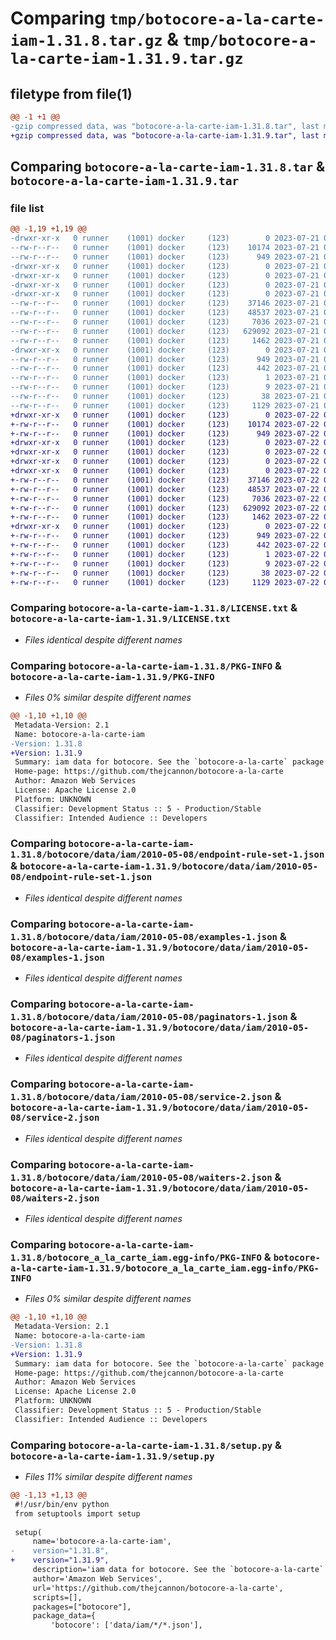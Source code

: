 # Comparing `tmp/botocore-a-la-carte-iam-1.31.8.tar.gz` & `tmp/botocore-a-la-carte-iam-1.31.9.tar.gz`

## filetype from file(1)

```diff
@@ -1 +1 @@
-gzip compressed data, was "botocore-a-la-carte-iam-1.31.8.tar", last modified: Fri Jul 21 01:21:26 2023, max compression
+gzip compressed data, was "botocore-a-la-carte-iam-1.31.9.tar", last modified: Sat Jul 22 01:20:28 2023, max compression
```

## Comparing `botocore-a-la-carte-iam-1.31.8.tar` & `botocore-a-la-carte-iam-1.31.9.tar`

### file list

```diff
@@ -1,19 +1,19 @@
-drwxr-xr-x   0 runner    (1001) docker     (123)        0 2023-07-21 01:21:26.299020 botocore-a-la-carte-iam-1.31.8/
--rw-r--r--   0 runner    (1001) docker     (123)    10174 2023-07-21 01:21:26.000000 botocore-a-la-carte-iam-1.31.8/LICENSE.txt
--rw-r--r--   0 runner    (1001) docker     (123)      949 2023-07-21 01:21:26.299020 botocore-a-la-carte-iam-1.31.8/PKG-INFO
-drwxr-xr-x   0 runner    (1001) docker     (123)        0 2023-07-21 01:21:26.299020 botocore-a-la-carte-iam-1.31.8/botocore/
-drwxr-xr-x   0 runner    (1001) docker     (123)        0 2023-07-21 01:21:26.299020 botocore-a-la-carte-iam-1.31.8/botocore/data/
-drwxr-xr-x   0 runner    (1001) docker     (123)        0 2023-07-21 01:21:26.299020 botocore-a-la-carte-iam-1.31.8/botocore/data/iam/
-drwxr-xr-x   0 runner    (1001) docker     (123)        0 2023-07-21 01:21:26.299020 botocore-a-la-carte-iam-1.31.8/botocore/data/iam/2010-05-08/
--rw-r--r--   0 runner    (1001) docker     (123)    37146 2023-07-21 01:21:06.000000 botocore-a-la-carte-iam-1.31.8/botocore/data/iam/2010-05-08/endpoint-rule-set-1.json
--rw-r--r--   0 runner    (1001) docker     (123)    48537 2023-07-21 01:21:06.000000 botocore-a-la-carte-iam-1.31.8/botocore/data/iam/2010-05-08/examples-1.json
--rw-r--r--   0 runner    (1001) docker     (123)     7036 2023-07-21 01:21:06.000000 botocore-a-la-carte-iam-1.31.8/botocore/data/iam/2010-05-08/paginators-1.json
--rw-r--r--   0 runner    (1001) docker     (123)   629092 2023-07-21 01:21:06.000000 botocore-a-la-carte-iam-1.31.8/botocore/data/iam/2010-05-08/service-2.json
--rw-r--r--   0 runner    (1001) docker     (123)     1462 2023-07-21 01:21:06.000000 botocore-a-la-carte-iam-1.31.8/botocore/data/iam/2010-05-08/waiters-2.json
-drwxr-xr-x   0 runner    (1001) docker     (123)        0 2023-07-21 01:21:26.299020 botocore-a-la-carte-iam-1.31.8/botocore_a_la_carte_iam.egg-info/
--rw-r--r--   0 runner    (1001) docker     (123)      949 2023-07-21 01:21:26.000000 botocore-a-la-carte-iam-1.31.8/botocore_a_la_carte_iam.egg-info/PKG-INFO
--rw-r--r--   0 runner    (1001) docker     (123)      442 2023-07-21 01:21:26.000000 botocore-a-la-carte-iam-1.31.8/botocore_a_la_carte_iam.egg-info/SOURCES.txt
--rw-r--r--   0 runner    (1001) docker     (123)        1 2023-07-21 01:21:26.000000 botocore-a-la-carte-iam-1.31.8/botocore_a_la_carte_iam.egg-info/dependency_links.txt
--rw-r--r--   0 runner    (1001) docker     (123)        9 2023-07-21 01:21:26.000000 botocore-a-la-carte-iam-1.31.8/botocore_a_la_carte_iam.egg-info/top_level.txt
--rw-r--r--   0 runner    (1001) docker     (123)       38 2023-07-21 01:21:26.299020 botocore-a-la-carte-iam-1.31.8/setup.cfg
--rw-r--r--   0 runner    (1001) docker     (123)     1129 2023-07-21 01:21:26.000000 botocore-a-la-carte-iam-1.31.8/setup.py
+drwxr-xr-x   0 runner    (1001) docker     (123)        0 2023-07-22 01:20:28.780978 botocore-a-la-carte-iam-1.31.9/
+-rw-r--r--   0 runner    (1001) docker     (123)    10174 2023-07-22 01:20:28.000000 botocore-a-la-carte-iam-1.31.9/LICENSE.txt
+-rw-r--r--   0 runner    (1001) docker     (123)      949 2023-07-22 01:20:28.780978 botocore-a-la-carte-iam-1.31.9/PKG-INFO
+drwxr-xr-x   0 runner    (1001) docker     (123)        0 2023-07-22 01:20:28.776978 botocore-a-la-carte-iam-1.31.9/botocore/
+drwxr-xr-x   0 runner    (1001) docker     (123)        0 2023-07-22 01:20:28.776978 botocore-a-la-carte-iam-1.31.9/botocore/data/
+drwxr-xr-x   0 runner    (1001) docker     (123)        0 2023-07-22 01:20:28.776978 botocore-a-la-carte-iam-1.31.9/botocore/data/iam/
+drwxr-xr-x   0 runner    (1001) docker     (123)        0 2023-07-22 01:20:28.780978 botocore-a-la-carte-iam-1.31.9/botocore/data/iam/2010-05-08/
+-rw-r--r--   0 runner    (1001) docker     (123)    37146 2023-07-22 01:20:09.000000 botocore-a-la-carte-iam-1.31.9/botocore/data/iam/2010-05-08/endpoint-rule-set-1.json
+-rw-r--r--   0 runner    (1001) docker     (123)    48537 2023-07-22 01:20:09.000000 botocore-a-la-carte-iam-1.31.9/botocore/data/iam/2010-05-08/examples-1.json
+-rw-r--r--   0 runner    (1001) docker     (123)     7036 2023-07-22 01:20:09.000000 botocore-a-la-carte-iam-1.31.9/botocore/data/iam/2010-05-08/paginators-1.json
+-rw-r--r--   0 runner    (1001) docker     (123)   629092 2023-07-22 01:20:09.000000 botocore-a-la-carte-iam-1.31.9/botocore/data/iam/2010-05-08/service-2.json
+-rw-r--r--   0 runner    (1001) docker     (123)     1462 2023-07-22 01:20:09.000000 botocore-a-la-carte-iam-1.31.9/botocore/data/iam/2010-05-08/waiters-2.json
+drwxr-xr-x   0 runner    (1001) docker     (123)        0 2023-07-22 01:20:28.780978 botocore-a-la-carte-iam-1.31.9/botocore_a_la_carte_iam.egg-info/
+-rw-r--r--   0 runner    (1001) docker     (123)      949 2023-07-22 01:20:28.000000 botocore-a-la-carte-iam-1.31.9/botocore_a_la_carte_iam.egg-info/PKG-INFO
+-rw-r--r--   0 runner    (1001) docker     (123)      442 2023-07-22 01:20:28.000000 botocore-a-la-carte-iam-1.31.9/botocore_a_la_carte_iam.egg-info/SOURCES.txt
+-rw-r--r--   0 runner    (1001) docker     (123)        1 2023-07-22 01:20:28.000000 botocore-a-la-carte-iam-1.31.9/botocore_a_la_carte_iam.egg-info/dependency_links.txt
+-rw-r--r--   0 runner    (1001) docker     (123)        9 2023-07-22 01:20:28.000000 botocore-a-la-carte-iam-1.31.9/botocore_a_la_carte_iam.egg-info/top_level.txt
+-rw-r--r--   0 runner    (1001) docker     (123)       38 2023-07-22 01:20:28.780978 botocore-a-la-carte-iam-1.31.9/setup.cfg
+-rw-r--r--   0 runner    (1001) docker     (123)     1129 2023-07-22 01:20:28.000000 botocore-a-la-carte-iam-1.31.9/setup.py
```

### Comparing `botocore-a-la-carte-iam-1.31.8/LICENSE.txt` & `botocore-a-la-carte-iam-1.31.9/LICENSE.txt`

 * *Files identical despite different names*

### Comparing `botocore-a-la-carte-iam-1.31.8/PKG-INFO` & `botocore-a-la-carte-iam-1.31.9/PKG-INFO`

 * *Files 0% similar despite different names*

```diff
@@ -1,10 +1,10 @@
 Metadata-Version: 2.1
 Name: botocore-a-la-carte-iam
-Version: 1.31.8
+Version: 1.31.9
 Summary: iam data for botocore. See the `botocore-a-la-carte` package for more info.
 Home-page: https://github.com/thejcannon/botocore-a-la-carte
 Author: Amazon Web Services
 License: Apache License 2.0
 Platform: UNKNOWN
 Classifier: Development Status :: 5 - Production/Stable
 Classifier: Intended Audience :: Developers
```

### Comparing `botocore-a-la-carte-iam-1.31.8/botocore/data/iam/2010-05-08/endpoint-rule-set-1.json` & `botocore-a-la-carte-iam-1.31.9/botocore/data/iam/2010-05-08/endpoint-rule-set-1.json`

 * *Files identical despite different names*

### Comparing `botocore-a-la-carte-iam-1.31.8/botocore/data/iam/2010-05-08/examples-1.json` & `botocore-a-la-carte-iam-1.31.9/botocore/data/iam/2010-05-08/examples-1.json`

 * *Files identical despite different names*

### Comparing `botocore-a-la-carte-iam-1.31.8/botocore/data/iam/2010-05-08/paginators-1.json` & `botocore-a-la-carte-iam-1.31.9/botocore/data/iam/2010-05-08/paginators-1.json`

 * *Files identical despite different names*

### Comparing `botocore-a-la-carte-iam-1.31.8/botocore/data/iam/2010-05-08/service-2.json` & `botocore-a-la-carte-iam-1.31.9/botocore/data/iam/2010-05-08/service-2.json`

 * *Files identical despite different names*

### Comparing `botocore-a-la-carte-iam-1.31.8/botocore/data/iam/2010-05-08/waiters-2.json` & `botocore-a-la-carte-iam-1.31.9/botocore/data/iam/2010-05-08/waiters-2.json`

 * *Files identical despite different names*

### Comparing `botocore-a-la-carte-iam-1.31.8/botocore_a_la_carte_iam.egg-info/PKG-INFO` & `botocore-a-la-carte-iam-1.31.9/botocore_a_la_carte_iam.egg-info/PKG-INFO`

 * *Files 0% similar despite different names*

```diff
@@ -1,10 +1,10 @@
 Metadata-Version: 2.1
 Name: botocore-a-la-carte-iam
-Version: 1.31.8
+Version: 1.31.9
 Summary: iam data for botocore. See the `botocore-a-la-carte` package for more info.
 Home-page: https://github.com/thejcannon/botocore-a-la-carte
 Author: Amazon Web Services
 License: Apache License 2.0
 Platform: UNKNOWN
 Classifier: Development Status :: 5 - Production/Stable
 Classifier: Intended Audience :: Developers
```

### Comparing `botocore-a-la-carte-iam-1.31.8/setup.py` & `botocore-a-la-carte-iam-1.31.9/setup.py`

 * *Files 11% similar despite different names*

```diff
@@ -1,13 +1,13 @@
 #!/usr/bin/env python
 from setuptools import setup
 
 setup(
     name='botocore-a-la-carte-iam',
-    version="1.31.8",
+    version="1.31.9",
     description='iam data for botocore. See the `botocore-a-la-carte` package for more info.',
     author='Amazon Web Services',
     url='https://github.com/thejcannon/botocore-a-la-carte',
     scripts=[],
     packages=["botocore"],
     package_data={
         'botocore': ['data/iam/*/*.json'],
```

